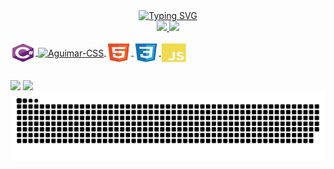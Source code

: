<div align="center">
<a href="https://git.io/typing-svg"><img src="https://readme-typing-svg.demolab.com?font=Fira+Code&weight=1000&size=30&duration=3000&pause=1000&color=9B9BFE&vCenter=true&width=440&lines=+Trabalhando+e+estudando...;24+horas+por+dia+%3A(" alt="Typing SVG" /></a>
</div>

<div align="center">
  <a href="https://github.com/aguimarfilh0">
  <img height="180em" src="https://github-readme-stats.vercel.app/api?username=aguimarfilh0&show_icons=true&theme=tokyonight&include_all_commits=true&count_private=true"/>
  <img height="180em" src="https://github-readme-stats.vercel.app/api/top-langs/?username=aguimarfilh0&layout=compact&langs_count=7&theme=tokyonight"/>
</div>

<div style="display: inline_block"><br>
  <img align="center" alt="Aguimar-Csharp" height="30" width="40" src="https://raw.githubusercontent.com/devicons/devicon/master/icons/csharp/csharp-original.svg">
  <img align="center" alt="Aguimar-CSS" height="33" width="33" src="https://img.icons8.com/?size=100&id=40670&format=png&color=000000">
  <img align="center" alt="Aguimar-HTML" height="30" width="40" src="https://raw.githubusercontent.com/devicons/devicon/master/icons/html5/html5-original.svg">
  <img align="center" alt="Aguimar-CSS" height="30" width="40" src="https://raw.githubusercontent.com/devicons/devicon/master/icons/css3/css3-original.svg">
  <img align="center" alt="Aguimar-Js" height="30" width="40" src="https://raw.githubusercontent.com/devicons/devicon/master/icons/javascript/javascript-plain.svg">
</div>

##

<div>  
  <a href = "mailto:aguimarfilho2308@gmail.com"><img src="https://img.shields.io/badge/-Gmail-%23333?style=for-the-badge&logo=gmail&logoColor=white" target="_blank"></a>
  <a href="https://www.linkedin.com/in/aguimar-filho/" target="_blank"><img src="https://img.shields.io/badge/-LinkedIn-%230077B5?style=for-the-badge&logo=linkedin&logoColor=white" target="_blank"></a> 
</div>

<picture align="center">
  <source media="(prefers-color-scheme: dark)" srcset="https://raw.githubusercontent.com/mari4souza/mari4souza/output/github-contribution-grid-snake-dark.svg">
  <source media="(prefers-color-scheme: light)" srcset="https://raw.githubusercontent.com/mari4souza/mari4souza/output/github-contribution-grid-snake-dark.svg">
  <img align="center" alt="github contribution grid snake animation" src="https://raw.githubusercontent.com/mari4souza/mari4souza/output/github-contribution-grid-snake.svg">
</picture>
